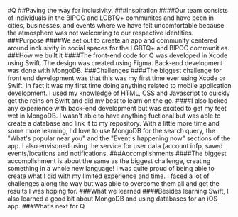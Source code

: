 #Q
##Paving the way for inclusivity.
###Inspiration
####Our team consists of individuals in the BIPOC and LGBTQ+ communites and have been in cities, businesses, and events where we have felt uncomfortable because the atmosphere was not welcoming to our respective identities.
###Purpose
####We set out to create an app and community centered around inclusivity in social spaces for the LGBTQ+ and BIPOC communities.
###How we built it
####The front-end code for Q was developed in Xcode using Swift. The design was created using Figma. Back-end development was done with MongoDB.
###Challenges
####The biggest challenge for front end development was that this was my first time ever using Xcode or Swift. In fact it was my first time doing anything related to mobile application development. I used my knowledge of HTML, CSS and Javascript to quickly get the reins on Swift and did my best to learn on the go.
####I also lacked any experience with back-end development but was excited to get my feet wet in MongoDB. I wasn't able to have anything fuctional but was able to create a database and link it to my repository. With a little more time and some more learning, I'd love to use MongoDB for the search query, the "What's popular near you" and the "Event's happening now" sections of the app. I also envisoned using the service for user data (account infp, saved events/locations and notifications.
###Accomplishments
####The biggest accomplishment is about the same as the biggest challenge, creating something in a whole new language! I was quite proud of being able to create what I did with my limited experience and time. I faced a lot of challenges along the way but was able to overcome them all and get the results I was hoping for.
###What we learned
####Besides learning Swift, I also learned a good bit about MongoDB and using databases for an iOS app. 
###What’s next for Q
